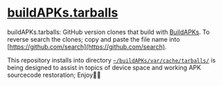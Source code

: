 # [buildAPKs.tarballs](https://github.com/BuildAPKs/buildAPKs.tarballs)

buildAPKs.tarballs:  GitHub version clones that build with [BuildAPKs](https://github.com/BuildAPKs).  To reverse search the clones; copy and paste the file name into [https://github.com/search](https://github.com/search).

This repository installs into directory  [`~/buildAPKs/var/cache/tarballs/`](https://github.com/BuildAPKs/buildAPKs.tarballs) is being designed to assist in topics of device space and working APK sourcecode restoration;  Enjoy🎵🎶 
<!--buildAPKs.tarballs README.md EOF-->
